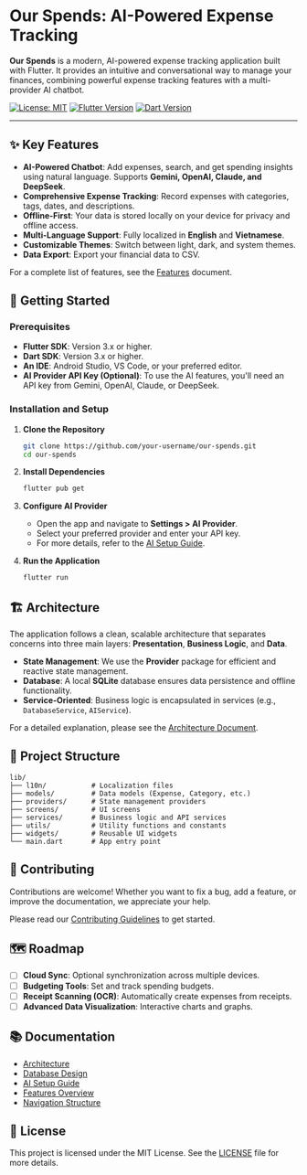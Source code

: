 # Our Spends: AI-Powered Expense Tracking

**Our Spends** is a modern, AI-powered expense tracking application built with Flutter. It provides an intuitive and conversational way to manage your finances, combining powerful expense tracking features with a multi-provider AI chatbot.

[![License: MIT](https://img.shields.io/badge/License-MIT-blue.svg)](https://opensource.org/licenses/MIT)
[![Flutter Version](https://img.shields.io/badge/Flutter-3.x-blue.svg)](https://flutter.dev)
[![Dart Version](https://img.shields.io/badge/Dart-3.x-blue.svg)](https://dart.dev)

---

## ✨ Key Features

- **AI-Powered Chatbot**: Add expenses, search, and get spending insights using natural language. Supports **Gemini, OpenAI, Claude, and DeepSeek**.
- **Comprehensive Expense Tracking**: Record expenses with categories, tags, dates, and descriptions.
- **Offline-First**: Your data is stored locally on your device for privacy and offline access.
- **Multi-Language Support**: Fully localized in **English** and **Vietnamese**.
- **Customizable Themes**: Switch between light, dark, and system themes.
- **Data Export**: Export your financial data to CSV.

For a complete list of features, see the [Features](./FEATURES.md) document.

## 🚀 Getting Started

### Prerequisites

- **Flutter SDK**: Version 3.x or higher.
- **Dart SDK**: Version 3.x or higher.
- **An IDE**: Android Studio, VS Code, or your preferred editor.
- **AI Provider API Key (Optional)**: To use the AI features, you'll need an API key from Gemini, OpenAI, Claude, or DeepSeek.

### Installation and Setup

1. **Clone the Repository**
   ```bash
   git clone https://github.com/your-username/our-spends.git
   cd our-spends
   ```

2. **Install Dependencies**
   ```bash
   flutter pub get
   ```

3. **Configure AI Provider**
   - Open the app and navigate to **Settings > AI Provider**.
   - Select your preferred provider and enter your API key.
   - For more details, refer to the [AI Setup Guide](./AI_SETUP.md).

4. **Run the Application**
   ```bash
   flutter run
   ```

## 🏗️ Architecture

The application follows a clean, scalable architecture that separates concerns into three main layers: **Presentation**, **Business Logic**, and **Data**.

- **State Management**: We use the **Provider** package for efficient and reactive state management.
- **Database**: A local **SQLite** database ensures data persistence and offline functionality.
- **Service-Oriented**: Business logic is encapsulated in services (e.g., `DatabaseService`, `AIService`).

For a detailed explanation, please see the [Architecture Document](./ARCHITECTURE.md).

## 📂 Project Structure

```
lib/
├── l10n/           # Localization files
├── models/         # Data models (Expense, Category, etc.)
├── providers/      # State management providers
├── screens/        # UI screens
├── services/       # Business logic and API services
├── utils/          # Utility functions and constants
├── widgets/        # Reusable UI widgets
└── main.dart       # App entry point
```

## 🤝 Contributing

Contributions are welcome! Whether you want to fix a bug, add a feature, or improve the documentation, we appreciate your help.

Please read our [Contributing Guidelines](./CONTRIBUTING.md) to get started.

## 🗺️ Roadmap

- [ ] **Cloud Sync**: Optional synchronization across multiple devices.
- [ ] **Budgeting Tools**: Set and track spending budgets.
- [ ] **Receipt Scanning (OCR)**: Automatically create expenses from receipts.
- [ ] **Advanced Data Visualization**: Interactive charts and graphs.

## 📚 Documentation

- [Architecture](./ARCHITECTURE.md)
- [Database Design](./DATABASE_DESIGN.md)
- [AI Setup Guide](./AI_SETUP.md)
- [Features Overview](./FEATURES.md)
- [Navigation Structure](./NAVIGATION.md)

## 📄 License

This project is licensed under the MIT License. See the [LICENSE](./LICENSE) file for more details.
